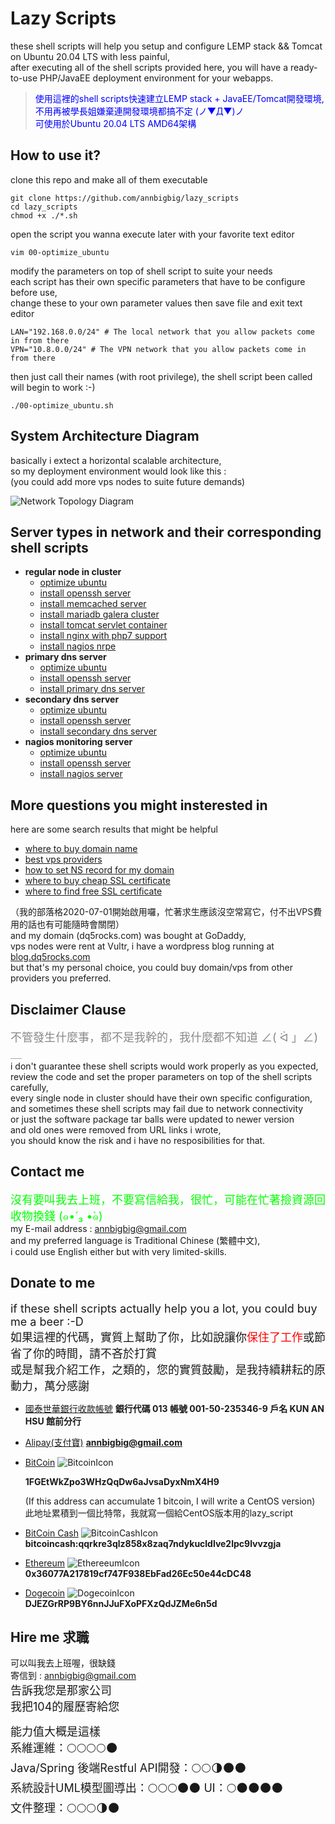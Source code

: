 # Lazy Scripts
these shell scripts will help you setup and configure LEMP stack && Tomcat on Ubuntu 20.04 LTS with less painful,  
after executing all of the shell scripts provided here, you will have a ready-to-use PHP/JavaEE deployment environment for your webapps.  
 > <font color=0000FF>使用這裡的shell scripts快速建立LEMP stack + JavaEE/Tomcat開發環境,  
   不用再被學長姐嫌棄連開發環境都搞不定 (ノ▼Д▼)ノ  
   可使用於Ubuntu 20.04 LTS AMD64架構</font>  


## How to use it?
clone this repo and make all of them executable
```
git clone https://github.com/annbigbig/lazy_scripts
cd lazy_scripts
chmod +x ./*.sh
```
open the script you wanna execute later with your favorite text editor
```
vim 00-optimize_ubuntu
```
modify the parameters on top of shell script to suite your needs <br />
each script has their own specific parameters that have to be configure before use, <br />
change these to your own parameter values then save file and exit text editor
```
LAN="192.168.0.0/24" # The local network that you allow packets come in from there  
VPN="10.8.0.0/24" # The VPN network that you allow packets come in from there
```
then just call their names (with root privilege), the shell script been called will begin to work :-)
```
./00-optimize_ubuntu.sh
```
## System Architecture Diagram
basically i extect a horizontal scalable architecture,  
so my deployment environment would look like this :  
(you could add more vps nodes to suite future demands)

![Network Topology Diagram](images/system_architecture_0.jpg?raw=true "Title")

## Server types in network and their corresponding shell scripts
* **regular node in cluster**
    - [optimize ubuntu](00-optimize_ubuntu.sh)
    - [install openssh server](10-install_openssh_server.sh)
    - [install memcached server](20-install_memcached_server.sh)
    - [install mariadb galera cluster](30-install_mariadb_server.sh)
    - [install tomcat servlet container](40-install_tomcat.sh)
    - [install nginx with php7 support](50-install_nginx_with_php_support.sh)
    - [install nagios nrpe](71-install_nagios_nrpe.sh)
* **primary dns server**
    - [optimize ubuntu](00-optimize_ubuntu.sh)
    - [install openssh server](10-install_openssh_server.sh)
    - [install primary dns server](60-install_primary_dns_server.sh)
* **secondary dns server**
    - [optimize ubuntu](00-optimize_ubuntu.sh)
    - [install openssh server](10-install_openssh_server.sh)
    - [install secondary dns server](61-install_secondary_dns_server.sh)
* **nagios monitoring server**
    - [optimize ubuntu](00-optimize_ubuntu.sh)
    - [install openssh server](10-install_openssh_server.sh)
    - [install nagios server](70-install_nagios_server.sh)

## More questions you might insterested in
here are some search results that might be helpful  
* [where to buy domain name](https://www.google.com.tw/search?q=where+to+buy+domain+name)  
* [best vps providers](https://www.google.com.tw/search?q=best+vps+providers)  
* [how to set NS record for my domain](https://www.google.com.tw/search?q=how+to+set+ns+record+for+my+domain)  
* [where to buy cheap SSL certificate](https://www.google.com.tw/search?q=where+to+buy+cheap+ssl+certificate)  
* [where to find free SSL certificate](https://www.google.com.tw/search?q=where+to+find+free+ssl+certificate)  

（我的部落格2020-07-01開始啟用囉，忙著求生應該沒空常寫它，付不出VPS費用的話也有可能隨時會關閉）  
and my domain (dq5rocks.com) was bought at GoDaddy,  
vps nodes were rent at Vultr, i have a wordpress blog running at  
  [blog.dq5rocks.com](https://blog.dq5rocks.com)  
but that's my personal choice, you could buy domain/vps from other providers you preferred.

## Disclaimer Clause  
<font size=4 color=888888>不管發生什麼事，都不是我幹的，我什麼都不知道  ∠( ᐛ 」∠)＿ </font>  
i don't guarantee these shell scripts would work properly as you expected,  
review the code and set the proper parameters on top of the shell scripts  
carefully,  
every single node in cluster should have their own specific configuration,  
and sometimes these shell scripts may fail due to network connectivity  
or just the software package tar balls were updated to newer version  
and old ones were removed from URL links i wrote,  
you should know the risk and i have no resposibilities for that.  

## Contact me  
<font size=4 color=00FF00>沒有要叫我去上班，不要寫信給我，很忙，可能在忙著撿資源回收物換錢 (๑•́ ₃ •̀๑)</font>  
my E-mail address : [annbigbig@gmail.com](mailto:annbigbig@gmail.com)  
and my preferred language is Traditional Chinese (繁體中文),  
i could use English either but with very limited-skills.

## Donate to me
<font size=4>if these shell scripts actually help you a lot, you could buy me a beer :-D  
如果這裡的代碼，實質上幫助了你，比如說讓你<font color=#FF0000>保住了工作</font>或節省了你的時間，請不吝於打賞  
或是幫我介紹工作，之類的，您的實質鼓勵，是我持續耕耘的原動力，萬分感謝</font>  

   - [國泰世華銀行收款帳號](#CathayBank) **銀行代碼 013 帳號 001-50-235346-9 戶名 KUN AN HSU 館前分行**  


   - [Alipay(支付寶)](#alipay) **annbigbig@gmail.com**  


   - [BitCoin](#Bitcoin)  ![BitcoinIcon](images/Bitcoin.png?raw=true "Thank you")  

      **1FGEtWkZpo3WHzQqDw6aJvsaDyxNmX4H9**  

      (If this address can accumulate 1 bitcoin, I will write a CentOS version)  
       此地址累積到一個比特幣，我就寫一個給CentOS版本用的lazy_script  


   - [BitCoin Cash](#BitcoinCash)  ![BitcoinCashIcon](images/BitcoinCash.png?raw=true "Thank you")  
      **bitcoincash:qqrkre3qlz858x8zaq7ndykucldlve2lpc9lvvzgja**  


   - [Ethereum](#Ethereum)  ![EthereeumIcon](images/Ethereum.png?raw=true "Thank you")  
      **0x36077A217819cf747F938EbFad26Ec50e44cDC48**


   - [Dogecoin](#dogecoin) ![DogecoinIcon](images/doge.png?raw=true "Thank you")  
     **DJEZGrRP9BY6nnJJuFXoPFXzQdJZMe6n5d**  

## Hire me 求職
  
可以叫我去上班喔，很缺錢  
寄信到 : [annbigbig@gmail.com](mailto:annbigbig@gmail.com)  
<font size=4>
告訴我您是那家公司  
我把104的履歷寄給您  

能力值大概是這樣  
系維運維：🌕🌕🌕🌕🌑  
Java/Spring 後端Restful API開發：🌕🌕🌗🌑🌑  
系統設計UML模型圖導出：🌕🌕🌕🌑🌑 
UI：🌕🌑🌑🌑🌑  
文件整理：🌕🌕🌕🌗🌑    
</font>

